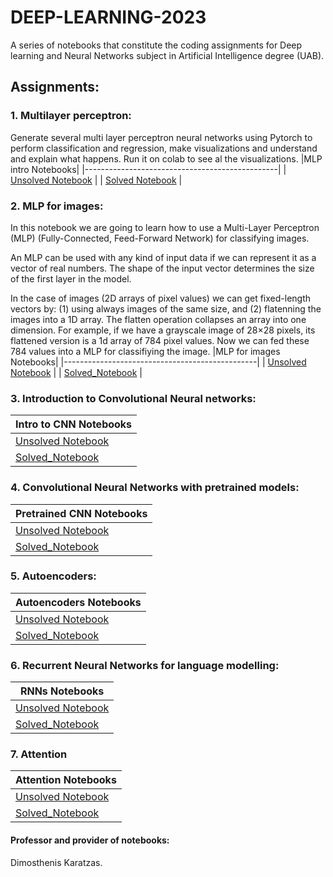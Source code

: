 # DEEP-LEARNING-2023
A series of notebooks that constitute the coding assignments for Deep learning and Neural Networks subject in Artificial Intelligence degree (UAB).


## Assignments:

### 1. Multilayer perceptron:

Generate several multi layer perceptron neural networks using Pytorch to perform classification and regression, make visualizations and understand and explain what happens. Run it on colab to see al the visualizations.
|MLP intro Notebooks|
|------------------------------------------------|
| [Unsolved Notebook](https://github.com/Neilus03/DEEP-LEARNING-2023/blob/main/Unsolved_Notebooks/P3_Intro_MLP.ipynb) |
| [Solved Notebook](https://github.com/Neilus03/DEEP-LEARNING-2023/blob/main/Solved_Notebooks/P3_Intro_MLP_Neil.ipynb) |


### 2. MLP for images:

In this notebook we are going to learn how to use a Multi-Layer Perceptron (MLP) (Fully-Connected, Feed-Forward Network) for classifying images.

An MLP can be used with any kind of input data if we can represent it as a vector of real numbers. The shape of the input vector determines the size of the first layer in the model.

In the case of images (2D arrays of pixel values) we can get fixed-length vectors by: (1) using always images of the same size, and (2) flatenning the images into a 1D array. The flatten operation collapses an array into one dimension. For example, if we have a grayscale image of  28×28  pixels, its flattened version is a 1d array of  784  pixel values. Now we can fed these  784  values into a MLP for classifiying the image.
|MLP for images Notebooks|
|------------------------------------------------|
| [Unsolved Notebook](https://github.com/Neilus03/DEEP-LEARNING-2023/blob/main/Unsolved_Notebooks/P4_MLP_for_Images.ipynb) |
| [Solved_Notebook](https://github.com/Neilus03/DEEP-LEARNING-2023/blob/main/Solved_Notebooks/P4_MLP_for_Images_Neil.ipynb) |


### 3. Introduction to Convolutional Neural networks:
|Intro to CNN Notebooks|
|------------------------------------------------|
| [Unsolved Notebook](https://github.com/Neilus03/DEEP-LEARNING-2023/blob/main/Solved_Notebooks/P5_Intro_to_CNN_Neil.ipynb) |
| [Solved_Notebook](https://github.com/Neilus03/DEEP-LEARNING-2023/blob/main/Unsolved_Notebooks/P5_Intro_to_CNN.ipynb) |

### 4. Convolutional Neural Networks with pretrained models:

|Pretrained CNN Notebooks|
|------------------------------------------------|
| [Unsolved Notebook](https://github.com/Neilus03/DEEP-LEARNING-2023/blob/main/Unsolved_Notebooks/P6_CNN_PretrainedModels.ipynb) |
| [Solved_Notebook](https://github.com/Neilus03/DEEP-LEARNING-2023/blob/main/Solved_Notebooks/P6_CNN_PretrainedModels_Neil.ipynb) |

### 5. Autoencoders:

|Autoencoders Notebooks|
|------------------------------------------------|
| [Unsolved Notebook](https://github.com/Neilus03/DEEP-LEARNING-2023/blob/main/Unsolved_Notebooks/P7_Autoencoders.ipynb) |
| [Solved_Notebook](https://github.com/Neilus03/DEEP-LEARNING-2023/blob/main/Solved_Notebooks/P7_Autoencoders_Neil.ipynb) |

### 6. Recurrent Neural Networks for language modelling:

|RNNs Notebooks|
|------------------------------------------------|
| [Unsolved Notebook](https://github.com/Neilus03/DEEP-LEARNING-2023/blob/main/Unsolved_Notebooks/P8_RNNs.ipynb) |
| [Solved_Notebook](https://github.com/Neilus03/DEEP-LEARNING-2023/blob/main/Solved_Notebooks/P8_RNNs_Neil.ipynb) |



### 7. Attention

|Attention Notebooks|
|------------------------------------------------|
| [Unsolved Notebook](https://github.com/Neilus03/DEEP-LEARNING-2023/blob/main/Unsolved_Notebooks/P9_Attention.ipynb) |
| [Solved_Notebook](https://github.com/Neilus03/DEEP-LEARNING-2023/blob/main/Solved_Notebooks/P9_Attention_Neil.ipynb) |

#### Professor and provider of notebooks:

Dimosthenis Karatzas.
